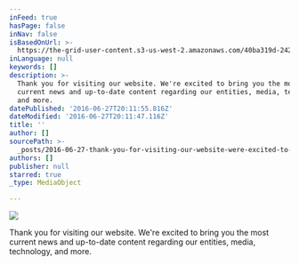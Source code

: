 ```yaml
---
inFeed: true
hasPage: false
inNav: false
isBasedOnUrl: >-
  https://the-grid-user-content.s3-us-west-2.amazonaws.com/40ba319d-2427-4154-8c9f-cebfa1be54b2.jpg
inLanguage: null
keywords: []
description: >-
  Thank you for visiting our website. We're excited to bring you the most
  current news and up-to-date content regarding our entities, media, technology,
  and more.
datePublished: '2016-06-27T20:11:55.816Z'
dateModified: '2016-06-27T20:11:47.116Z'
title: ''
author: []
sourcePath: >-
  _posts/2016-06-27-thank-you-for-visiting-our-website-were-excited-to-bring-y.md
authors: []
publisher: null
starred: true
_type: MediaObject

---
```

![](https://the-grid-user-content.s3-us-west-2.amazonaws.com/40ba319d-2427-4154-8c9f-cebfa1be54b2.jpg)

Thank you for visiting our website. We're excited to bring you the most current news and up-to-date content regarding our entities, media, technology, and more.